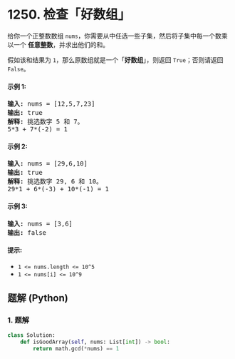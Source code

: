 # 1250. 检查「好数组」
给你一个正整数数组 `nums`，你需要从中任选一些子集，然后将子集中每一个数乘以一个 **任意整数**，并求出他们的和。

假如该和结果为 `1`，那么原数组就是一个「**好数组**」，则返回 `True`；否则请返回 `False`。

#### 示例 1:
<pre>
<strong>输入:</strong> nums = [12,5,7,23]
<strong>输出:</strong> true
<strong>解释:</strong> 挑选数字 5 和 7。
5*3 + 7*(-2) = 1
</pre>

#### 示例 2:
<pre>
<strong>输入:</strong> nums = [29,6,10]
<strong>输出:</strong> true
<strong>解释:</strong> 挑选数字 29, 6 和 10。
29*1 + 6*(-3) + 10*(-1) = 1
</pre>

#### 示例 3:
<pre>
<strong>输入:</strong> nums = [3,6]
<strong>输出:</strong> false
</pre>

#### 提示:
* `1 <= nums.length <= 10^5`
* `1 <= nums[i] <= 10^9`

## 题解 (Python)

### 1. 题解
```Python
class Solution:
    def isGoodArray(self, nums: List[int]) -> bool:
        return math.gcd(*nums) == 1
```
